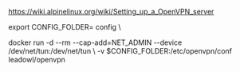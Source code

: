 https://wiki.alpinelinux.org/wiki/Setting_up_a_OpenVPN_server

export CONFIG_FOLDER= config \

docker run -d --rm --cap-add=NET_ADMIN --device /dev/net/tun:/dev/net/tun \\
    -v $CONFIG_FOLDER:/etc/openvpn/conf leadowl/openvpn

